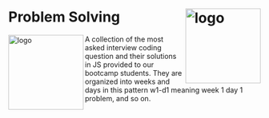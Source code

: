 # Problem Solving  <img src="https://user-images.githubusercontent.com/16297114/170081186-ad80a5cd-85e5-459e-b3e3-b33786752ff7.jpg" width="150px" align="right" alt="logo"/>
<img src="https://user-images.githubusercontent.com/16297114/170511262-8b6c8bb3-836b-4305-9ad6-9dc413d6a4cd.png" width="150px" align="left" alt="logo"/>


A collection of the most asked interview coding question and their solutions in JS provided to our bootcamp students.
They are organized into weeks and days in this pattern w1-d1 meaning week 1 day 1 problem, and so on.







